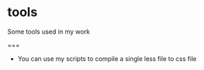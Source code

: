 tools
=====

Some tools used in my work

===
  * You can use my scripts to compile a single less file to css file
